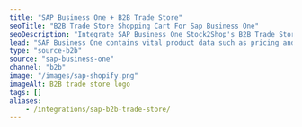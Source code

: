 ```yaml
---
title: "SAP Business One + B2B Trade Store"
seoTitle: "B2B Trade Store Shopping Cart For Sap Business One"
seoDescription: "Integrate SAP Business One Stock2Shop's B2B Trade Store, and you'll be able to streamline your workflow, simplify the ordering process and save time - and money. Find out more about how a SAP Business One and Stock2Shop's B2B Trade Store Integration can help your business."
lead: "SAP Business One contains vital product data such as pricing and stock levels, as well as customer data such as payment terms and credit limit. Present this information to your wholesale customers with our B2B Trade Store, enabling them to browse your products and place orders directly into their account with just a few clicks. Here’s how we can help you streamline your workflow."
type: "source-b2b"
source: "sap-business-one"
channel: "b2b"
image: "/images/sap-shopify.png"
imageAlt: B2B trade store logo
tags: []
aliases:
    - /integrations/sap-b2b-trade-store/
---
```

